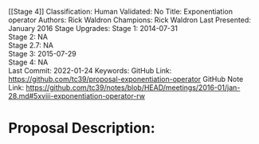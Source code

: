 [[Stage 4]]
Classification:
Human Validated: No
Title: Exponentiation operator
Authors: Rick Waldron
Champions: Rick Waldron
Last Presented: January 2016
Stage Upgrades: 
Stage 1: 2014-07-31  
Stage 2: NA  
Stage 2.7: NA  
Stage 3: 2015-07-29  
Stage 4: NA  
Last Commit: 2022-01-24
Keywords: 
GitHub Link: https://github.com/tc39/proposal-exponentiation-operator
GitHub Note Link: https://github.com/tc39/notes/blob/HEAD/meetings/2016-01/jan-28.md#5xviii-exponentiation-operator-rw

# Proposal Description:
